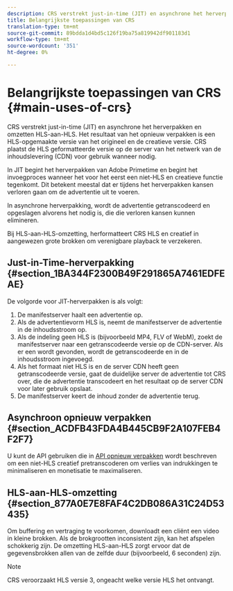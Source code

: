 ```yaml
---
description: CRS verstrekt just-in-time (JIT) en asynchrone het herverpakken en omzetten HLS-aan-HLS. Het resultaat van het opnieuw verpakken is een HLS-opgemaakte versie van het origineel en de creatieve versie. CRS plaatst de HLS geformatteerde versie op de server van het netwerk van de inhoudslevering (CDN) voor gebruik wanneer nodig.
title: Belangrijkste toepassingen van CRS
translation-type: tm+mt
source-git-commit: 89bdda1d4bd5c126f19ba75a819942df901183d1
workflow-type: tm+mt
source-wordcount: '351'
ht-degree: 0%

---
```



# Belangrijkste toepassingen van CRS {#main-uses-of-crs}

CRS verstrekt just-in-time (JIT) en asynchrone het herverpakken en omzetten HLS-aan-HLS. Het resultaat van het opnieuw verpakken is een HLS-opgemaakte versie van het origineel en de creatieve versie. CRS plaatst de HLS geformatteerde versie op de server van het netwerk van de inhoudslevering (CDN) voor gebruik wanneer nodig.

In JIT begint het herverpakken van Adobe Primetime en begint het invoegproces wanneer het voor het eerst een niet-HLS en creatieve functie tegenkomt. Dit betekent meestal dat er tijdens het herverpakken kansen verloren gaan om de advertentie uit te voeren.

In asynchrone herverpakking, wordt de advertentie getranscodeerd en opgeslagen alvorens het nodig is, die die verloren kansen kunnen elimineren.

Bij HLS-aan-HLS-omzetting, herformatteert CRS HLS en creatief in aangewezen grote brokken om verenigbare playback te verzekeren.

## Just-in-Time-herverpakking {#section_1BA344F2300B49F291865A7461EDFEAE}

De volgorde voor JIT-herverpakken is als volgt:

1. De manifestserver haalt een advertentie op.
1. Als de advertentievorm HLS is, neemt de manifestserver de advertentie in de inhoudsstroom op.
1. Als de indeling geen HLS is (bijvoorbeeld MP4, FLV of WebM), zoekt de manifestserver naar een getranscodeerde versie op de CDN-server. Als er een wordt gevonden, wordt de getranscodeerde en in de inhoudsstroom ingevoegd.
1. Als het formaat niet HLS is en de server CDN heeft geen getranscodeerde versie, gaat de duidelijke server de advertentie tot CRS over, die de advertentie transcodeert en het resultaat op de server CDN voor later gebruik opslaat.
1. De manifestserver keert de inhoud zonder de advertentie terug.

## Asynchroon opnieuw verpakken {#section_ACDFB43FDA4B445CB9F2A107FEB4F2F7}

U kunt de API gebruiken die in [API opnieuw verpakken](../~old-creative-repackaging-service/api-repackage.md) wordt beschreven om een niet-HLS creatief pretranscoderen om verlies van indrukkingen te minimaliseren en monetisatie te maximaliseren.

## HLS-aan-HLS-omzetting {#section_877A0E7E8FAF4C2DB086A31C24D53435}

Om buffering en vertraging te voorkomen, downloadt een cliënt een video in kleine brokken. Als de brokgrootten inconsistent zijn, kan het afspelen schokkerig zijn. De omzetting HLS-aan-HLS zorgt ervoor dat de gegevensbrokken allen van de zelfde duur (bijvoorbeeld, 6 seconden) zijn.

>[!NOTE]
>
>CRS veroorzaakt HLS versie 3, ongeacht welke versie HLS het ontvangt.